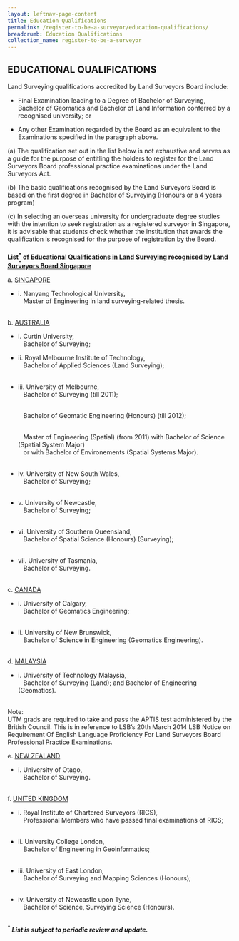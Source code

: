 ```yaml
---
layout: leftnav-page-content
title: Education Qualifications
permalink: /register-to-be-a-surveyor/education-qualifications/
breadcrumb: Education Qualifications
collection_name: register-to-be-a-surveyor
---
```


EDUCATIONAL QUALIFICATIONS
---
<style>
u b sup{
    border-bottom:solid 2px #484848;
    display:inline-block;
    line-height:27px;
}
</style>

Land Surveying qualifications accredited by Land Surveyors Board include:

* Final Examination leading to a Degree of Bachelor of Surveying, Bachelor of Geomatics and Bachelor of Land Information conferred by a recognised university; or

* Any other Examination regarded by the Board as an equivalent to the Examinations specified in the paragraph above.

(a) The qualification set out in the list below is not exhaustive and serves as a guide for the purpose of entitling the holders to register for the Land Surveyors Board professional practice examinations under the Land Surveyors Act.

(b) The basic qualifications recognised by the Land Surveyors Board is based on the first degree in Bachelor of Surveying (Honours or a 4 years program)

(c) In selecting an overseas university for undergraduate degree studies with the intention to seek registration as a registered surveyor in Singapore, it is advisable that students check whether the institution that awards the qualification is recognised for the purpose of registration by the Board.

<u><b>List<sup>*</sup> of Educational Qualifications in Land Surveying recognised by Land Surveyors Board Singapore</b></u>

a. <u>SINGAPORE</u>
   * i. Nanyang Technological University,<br>
        &nbsp;&nbsp; Master of Engineering in land surveying-related thesis.<br><br>
                
b. <u>AUSTRALIA</u>
   * i. Curtin University,<br>
       &nbsp;&nbsp; Bachelor of Surveying;<br>

   * ii. Royal Melbourne Institute of Technology,<br>
       &nbsp;&nbsp; Bachelor of Applied Sciences (Land Surveying);<br><br>

   * iii. University of Melbourne,<br>
       &nbsp;&nbsp; Bachelor of Surveying (till 2011);<br><br>
       
       &nbsp;&nbsp; Bachelor of Geomatic Engineering (Honours) (till 2012);<br><br>
       
       &nbsp;&nbsp; Master of Engineering (Spatial) (from 2011) with Bachelor of Science (Spatial System Major)<br>
       &nbsp;&nbsp; or with Bachelor of Environements (Spatial Systems Major).<br><br>
       
   * iv. University of New South Wales,<br>
       &nbsp;&nbsp; Bachelor of Surveying;<br><br>
       
   * v. University of Newcastle,<br>
       &nbsp;&nbsp; Bachelor of Surveying;<br><br>
       
   * vi. University of Southern Queensland,<br>
       &nbsp;&nbsp; Bachelor of Spatial Science (Honours) (Surveying);<br><br>
       
   * vii. University of Tasmania,<br>
       &nbsp;&nbsp; Bachelor of Surveying.<br><br>
       
c. <u>CANADA</u>
   * i. University of Calgary,<br>
       &nbsp;&nbsp; Bachelor of Geomatics Engineering;<br><br>
       
   * ii. University of New Brunswick,<br>
       &nbsp;&nbsp; Bachelor of Science in Engineering (Geomatics Engineering).<br><br>
       
d. <u>MALAYSIA</u>
   * i. University of Technology Malaysia,<br>
       &nbsp;&nbsp; Bachelor of Surveying (Land); and Bachelor of Engineering (Geomatics).<br><br>
       
Note:<br>
UTM grads are required to take and pass the APTIS test administered by the British Council. This is in reference to LSB’s 20th March 2014 LSB Notice on Requirement Of English Language Proficiency For Land Surveyors Board Professional Practice Examinations.

e. <u>NEW ZEALAND</u>
   * i. University of Otago,<br>
       &nbsp;&nbsp; Bachelor of Surveying.<br><br>
       
f. <u>UNITED KINGDOM</u>
   * i. Royal Institute of Chartered Surveyors (RICS),<br>
       &nbsp;&nbsp; Professional Members who have passed final examinations of RICS;<br><br>
       
   * ii. University College London,<br>
        &nbsp;&nbsp; Bachelor of Engineering in Geoinformatics;<br><br>
        
   * iii. University of East London,<br>
        &nbsp;&nbsp; Bachelor of Surveying and Mapping Sciences (Honours);<br><br>
        
   * iv. University of Newcastle upon Tyne,<br>
        &nbsp;&nbsp; Bachelor of Science, Surveying Science (Honours).<br><br>
        
<b><sup>*</sup> <i>List is subject to periodic review and update.</i></b>
